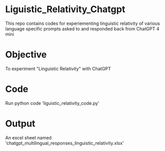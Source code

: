# Liguistic_Relativity_Chatgpt
This repo contains codes for experiementing linguistic relativity of various language specific prompts asked to and responded back from ChatGPT 4 mini

# Objective
To experiment "Linguistic Relativity" with ChatGPT

# Code
Run python code 'liguistic_relativity_code.py'

# Output
An excel sheet named 'chatgpt_multilingual_responses_linguistic_relativity.xlsx'
